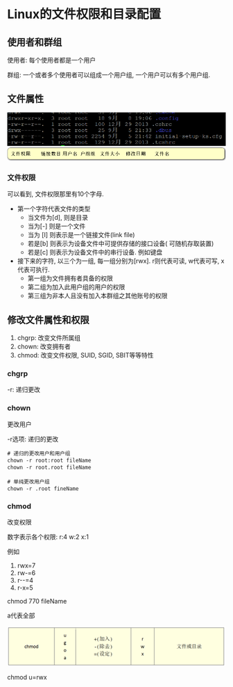 # Linux的文件权限和目录配置

## 使用者和群组

使用者: 每个使用者都是一个用户

群组: 一个或者多个使用者可以组成一个用户组, 一个用户可以有多个用户组.

## 文件属性

![1568277630875](https://raw.githubusercontent.com/jssda/picbed/master/1568277630875.png)

### 	文件权限

可以看到, 文件权限那里有10个字母. 

- 第一个字符代表文件的类型
  - 当文件为[d], 则是目录
  - 当为[-] 则是一个文件
  - 当为 [I] 则表示是一个链接文件(link file)
  - 若是[b] 则表示为设备文件中可提供存储的接口设备( 可随机存取装置)
  - 若是[c] 则表示为设备文件中的串行设备. 例如键盘
- 接下来的字符, 以三个为一组, 每一组分别为[rwx]. r则代表可读, w代表可写, x代表可执行.
  - 第一组为文件拥有者具备的权限
  - 第二组为加入此用户组的用户的权限
  - 第三组为非本人且没有加入本群组之其他账号的权限

## 修改文件属性和权限

1. chgrp: 改变文件所属组
2. chown: 改变拥有者
3. chmod: 改变文件权限, SUID, SGID, SBIT等等特性

### chgrp

-r: 递归更改

### chown

更改用户

-r选项: 递归的更改

```shell
# 递归的更改用户和用户组
chown -r root:root fileName
chown -r root.root fileName

# 单纯更改用户组
chown -r .root fineName
```

### chmod

改变权限

数字表示各个权限: r:4 w:2 x:1

例如

1. rwx=7  
2. rw-=6
3. r--=4
4. r-x=5

chmod 770 fileName

a代表全部

![1569938728611](https://raw.githubusercontent.com/jssda/picbed/master/1569938728611.png)

chmod u=rwx


